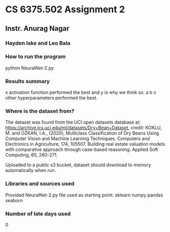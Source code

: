 # CS 6375.502 Assignment 2

## Instr. Anurag Nagar

### Hayden Iske and Leo Bala

### How to run the program
python NeuralNet-2.py

### Results summary
x activation function performed the best and y is why we think so. a b c other hyperparameters performed the best.

### Where is the dataset from?
The dataset was found from the UCI open datasets database at: https://archive.ics.uci.edu/ml/datasets/Dry+Bean+Dataset, credit: KOKLU, M. and OZKAN, I.A., (2020), Multiclass Classification of Dry Beans Using Computer Vision and Machine Learning Techniques. Computers and Electronics in Agriculture, 174, 105507. Building real estate valuation models with comparative approach through case-based reasoning. Applied Soft Computing, 65, 260-271.

Uploaded to a public s3 bucket, dataset should download to memory automatically when run.

### Libraries and sources used
Provided NeuralNet-2.py file used as starting point.
sklearn
numpy
pandas
seaborn

### Number of late days used
0